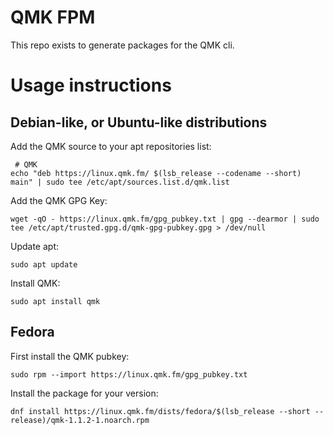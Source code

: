 # QMK FPM

This repo exists to generate packages for the QMK cli.

# Usage instructions

## Debian-like, or Ubuntu-like distributions

Add the QMK source to your apt repositories list:

     # QMK
    echo "deb https://linux.qmk.fm/ $(lsb_release --codename --short) main" | sudo tee /etc/apt/sources.list.d/qmk.list

Add the QMK GPG Key:

    wget -qO - https://linux.qmk.fm/gpg_pubkey.txt | gpg --dearmor | sudo tee /etc/apt/trusted.gpg.d/qmk-gpg-pubkey.gpg > /dev/null

Update apt:

    sudo apt update

Install QMK:

    sudo apt install qmk

## Fedora

First install the QMK pubkey:

    sudo rpm --import https://linux.qmk.fm/gpg_pubkey.txt

Install the package for your version:

    dnf install https://linux.qmk.fm/dists/fedora/$(lsb_release --short --release)/qmk-1.1.2-1.noarch.rpm
